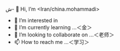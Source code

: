 ش- 👋 Hi, I’m <Iran/china.mohammadi>
- 👀 I’m interested in 
- 🌱 I’m currently learning ...＜金＞
- 💞️ I’m looking to collaborate on ...＜老师＞
- 📫 How to reach me ...＜学习＞

<!---
00o1991o8r51/00o1991o8r51 is a ✨ special ✨ repository because its `README.md` (this file) appears on your GitHub profile.
You can click the Preview link to take a look at your changes.
--->
